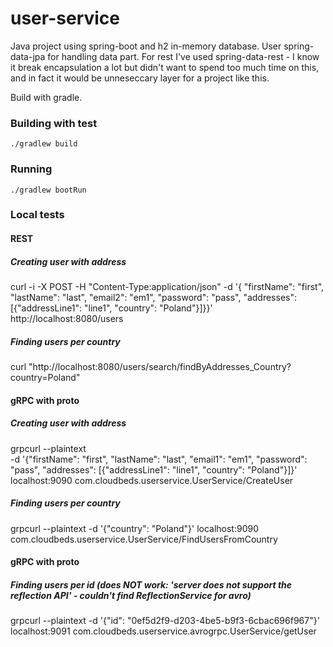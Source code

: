 # user-service

Java project using spring-boot and h2 in-memory database. User spring-data-jpa for handling data part. For rest I've
used spring-data-rest - I know it break encapsulation a lot but didn't want to spend too much time on this, and in fact it
would be unneseccary layer for a project like this.

Build with gradle.

### Building with test

```shell
./gradlew build
```

### Running

```shell
./gradlew bootRun
```

### Local tests

#### REST 

##### Creating user with address
curl -i -X POST -H "Content-Type:application/json" -d '{  "firstName": "first", "lastName": "last", "email2": "em1", "password": "pass", "addresses": [{"addressLine1": "line1", "country": "Poland"}]}}' \
http://localhost:8080/users

##### Finding users per country
curl "http://localhost:8080/users/search/findByAddresses_Country?country=Poland"


#### gRPC with proto

##### Creating user with address
grpcurl --plaintext \
-d '{"firstName": "first", "lastName": "last", "email1": "em1", "password": "pass", "addresses": [{"addressLine1": "line1", "country": "Poland"}]}' \
localhost:9090 com.cloudbeds.userservice.UserService/CreateUser

##### Finding users per country
grpcurl --plaintext -d '{"country": "Poland"}' localhost:9090 com.cloudbeds.userservice.UserService/FindUsersFromCountry


#### gRPC with proto

##### Finding users per id (does NOT work: 'server does not support the reflection API' - couldn't find ReflectionService for avro) 
grpcurl --plaintext -d '{"id": "0ef5d2f9-d203-4be5-b9f3-6cbac696f967"}' localhost:9091 com.cloudbeds.userservice.avrogrpc.UserService/getUser
